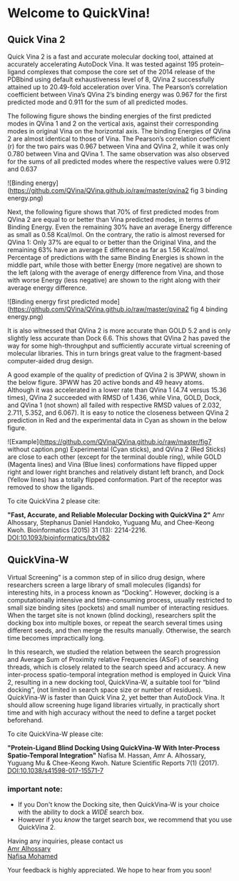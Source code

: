 
<h1>Welcome to QuickVina!</h1>

Quick Vina 2
-------------
Quick Vina 2 is a fast and accurate molecular docking tool, attained at accurately accelerating AutoDock Vina. It was tested against 195 protein–ligand complexes that compose the core set of the 2014 release of the PDBbind using default exhaustiveness level of 8, QVina 2 successfully attained up to 20.49-fold acceleration over Vina. The Pearson’s correlation coefficient between Vina’s QVina 2’s binding energy was 0.967 for the first predicted mode and 0.911 for the sum of all predicted modes.

The following figure shows the binding energies of the first predicted modes in QVina 1 and 2 on the vertical axis, against their corresponding modes in original Vina on the horizontal axis. The binding Energies of QVina 2 are almost identical to those of Vina. The Pearson’s correlation coefficient (r) for the two pairs was 0.967 between Vina and QVina 2, while it was only 0.780 between Vina and QVina 1. The same observation was also observed for the sums of all predicted modes where the respective values were 0.912 and 0.637

![Binding energy](https://github.com/QVina/QVina.github.io/raw/master/qvina2 fig 3 binding energy.png)

Next, the following figure shows that 70% of first predicted modes from QVina 2 are equal to or better than Vina predicted modes, in terms of Binding Energy. Even the remaining 30% have an average Energy difference as small as 0.58 Kcal/mol. On the contrary, the ratio is almost reversed for QVina 1: Only 37% are equal to or better than the Original Vina, and the remaining 63% have an average E difference as far as 1.56 Kcal/mol. Percentage of predictions with the same Binding Energies is shown in the middle part, while those with better Energy (more negative) are shown to the left (along with the average of energy difference from Vina, and those with worse Energy (less negative) are shown to the right along with their average energy difference.

![Binding energy first predicted mode](https://github.com/QVina/QVina.github.io/raw/master/qvina2 fig 4 binding energy.png)



It is also witnessed that QVina 2 is more accurate than GOLD 5.2 and is only slightly less accurate than Dock 6.6. This shows that QVina 2 has paved the way for some high-throughput and sufficiently accurate virtual screening of molecular libraries. This in turn brings great value to the fragment-based computer-aided drug design.

A good example of the quality of prediction of QVina 2 is 3PWW, shown in the below figure. 3PWW has 20 active bonds and 49 heavy atoms. Although it was accelerated in a lower rate than QVina 1 (4.74 versus 15.36 times), QVina 2 succeeded with RMSD of 1.436, while Vina, GOLD, Dock, and QVina 1 (not shown) all failed with respective RMSD values of 2.032, 2.711, 5.352, and 6.067). It is easy to notice the closeness between QVina 2 prediction in Red and the experimental data in Cyan as shown in the below figure.

![Example](https://github.com/QVina/QVina.github.io/raw/master/fig7 without caption.png)
Experimental (Cyan sticks), and QVina 2 (Red Sticks) are close to each other (except for the terminal double ring), while GOLD (Magenta lines) and Vina (Blue lines) conformations have flipped upper right and lower right branches and relatively distant left branch, and Dock (Yellow lines) has a totally flipped conformation. Part of the receptor was removed to show the ligands.


To cite QuickVina 2 please cite:

__"Fast, Accurate, and Reliable Molecular Docking with QuickVina 2"__
Amr Alhossary, Stephanus Daniel Handoko, Yuguang Mu, and Chee-Keong Kwoh. Bioinformatics (2015) 31 (13): 2214-2216. [DOI:10.1093/bioinformatics/btv082](https://doi.org/10.1093/bioinformatics/btv082)



QuickVina-W
--------------

Virtual Screening” is a common step of in silico drug design, where researchers screen a large library of small molecules (ligands) for interesting hits, in a process known as “Docking”. However, docking is a computationally intensive and time-consuming process, usually restricted to small size binding sites (pockets) and small number of interacting residues. When the target site is not known (blind docking), researchers split the docking box into multiple boxes, or repeat the search several times using different seeds, and then merge the results manually. Otherwise, the search time becomes impractically long. 

In this research, we studied the relation between the search progression and Average Sum of Proximity relative Frequencies (ASoF) of searching threads, which is closely related to the search speed and accuracy. A new inter-process spatio-temporal integration method is employed in Quick Vina 2, resulting in a new docking tool, QuickVina-W, a suitable tool for “blind docking”, (not limited in search space size or number of residues). QuickVina-W is faster than Quick Vina 2, yet better than AutoDock Vina. It should allow screening huge ligand libraries virtually, in practically short time and with high accuracy without the need to define a target pocket beforehand.


To cite QuickVina-W please cite:

__"Protein-Ligand Blind Docking Using QuickVina-W With Inter-Process Spatio-Temporal Integration"__
Nafisa M. Hassan, Amr A. Alhossary, Yuguang Mu & Chee-Keong Kwoh. Nature Scientific Reports 7(1) (2017). [DOI:10.1038/s41598-017-15571-7](http://dx.doi.org/10.1038/s41598-017-15571-7)

### important note:
* If you Don't know the Docking site, then QuickVina-W is your choice with the ability to dock a _WIDE_ search box.
* However if you _know_ the target search box, we recommend that you use QuickVina 2.


Having any inquiries, please contact us<br>
<a href= "mailto:aalhossary@pmail.ntu.edu.sg"> Amr Alhossary </a> <br>
<a href= "mailto:nafisa.mohamed@ntu.edu.sg"> Nafisa Mohamed </a> <br>


Your feedback is highly appreciated. We hope to hear from you soon!


